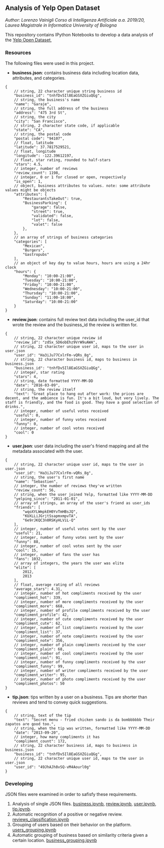 ## Analysis of Yelp Open Dataset

_Author: Lorenzo Vainigli_
_Corso di Intelligenza Artificiale a.a. 2019/20, Laurea Magistrale in Informatica_
_University of Bologna_

This repository contains IPython Notebooks to develop a data analysis of the [Yelp Open Dataset](https://www.yelp.com/dataset), 

### Resources
The following files were used in this project.

* **business.json**: contains business data including location data, attributes, and categories.
```
{
    // string, 22 character unique string business id
    "business_id": "tnhfDv5Il8EaGSXZGiuQGg",
    // string, the business's name
    "name": "Garaje",
    // string, the full address of the business
    "address": "475 3rd St",
    // string, the city
    "city": "San Francisco",
    // string, 2 character state code, if applicable
    "state": "CA",
    // string, the postal code
    "postal code": "94107",
    // float, latitude
    "latitude": 37.7817529521,
    // float, longitude
    "longitude": -122.39612197,
    // float, star rating, rounded to half-stars
    "stars": 4.5,
    // integer, number of reviews
    "review_count": 1198,
    // integer, 0 or 1 for closed or open, respectively
    "is_open": 1,
    // object, business attributes to values. note: some attribute values might be objects
    "attributes": {
	    "RestaurantsTakeOut": true,
        "BusinessParking": {
            "garage": false,
            "street": true,
            "validated": false,
            "lot": false,
            "valet": false
        },
    },
    // an array of strings of business categories
    "categories": [
        "Mexican",
        "Burgers",
        "Gastropubs"
    ],
    // an object of key day to value hours, hours are using a 24hr clock
    "hours": {
        "Monday": "10:00-21:00",
        "Tuesday": "10:00-21:00",
        "Friday": "10:00-21:00",
        "Wednesday": "10:00-21:00",
        "Thursday": "10:00-21:00",
        "Sunday": "11:00-18:00",
        "Saturday": "10:00-21:00"
    }
}
```
* **review.json**: contains full review text data including the user_id that wrote the review and the business_id the review is written for.
```
{
    // string, 22 character unique review id
    "review_id": "zdSx_SD6obEhz9VrW9uAWA",
    // string, 22 character unique user id, maps to the user in user.json
    "user_id": "Ha3iJu77CxlrFm-vQRs_8g",
    // string, 22 character business id, maps to business in business.json
    "business_id": "tnhfDv5Il8EaGSXZGiuQGg",
    // integer, star rating
    "stars": 4,
    // string, date formatted YYYY-MM-DD
    "date": "2016-03-09",
    // string, the review itself
    "text": "Great place to hang out after work: the prices are decent, and the ambience is fun. It's a bit loud, but very lively. The staff is friendly, and the food is good. They have a good selection of drinks.",
    // integer, number of useful votes received
    "useful": 0,
	// integer, number of funny votes received
    "funny": 0,
    // integer, number of cool votes received
    "cool": 0
}
```
* **user.json**: user data including the user's friend mapping and all the metadata associated with the user.
```
{
    // string, 22 character unique user id, maps to the user in user.json
    "user_id": "Ha3iJu77CxlrFm-vQRs_8g",
    // string, the user's first name
    "name": "Sebastien",
    // integer, the number of reviews they've written
    "review_count": 56,
    // string, when the user joined Yelp, formatted like YYYY-MM-DD
    "yelping_since": "2011-01-01",
    // array of strings, an array of the user's friend as user_ids
    "friends": [
        "wqoXYLWmpkEH0YvTmHBsJQ",
        "KUXLLiJGrjtSsapmxmpvTA",
        "6e9rJKQC3n0RSKyHLViL-Q"
    ],
    // integer, number of useful votes sent by the user
    "useful": 21,
    // integer, number of funny votes sent by the user
    "funny": 88,
    // integer, number of cool votes sent by the user
    "cool": 15,
    // integer, number of fans the user has
    "fans": 1032,
    // array of integers, the years the user was elite
    "elite": [
        2012,
        2013
    ],
    // float, average rating of all reviews
    "average_stars": 4.31,
    // integer, number of hot compliments received by the user
    "compliment_hot": 339,
    // integer, number of more compliments received by the user
    "compliment_more": 668,
    // integer, number of profile compliments received by the user
    "compliment_profile": 42,
    // integer, number of cute compliments received by the user
    "compliment_cute": 62,
    // integer, number of list compliments received by the user
    "compliment_list": 37,
    // integer, number of note compliments received by the user
    "compliment_note": 356,
    // integer, number of plain compliments received by the user
    "compliment_plain": 68,
    // integer, number of cool compliments received by the user
    "compliment_cool": 91,
    // integer, number of funny compliments received by the user
    "compliment_funny": 99,
    // integer, number of writer compliments received by the user
    "compliment_writer": 95,
    // integer, number of photo compliments received by the user
    "compliment_photos": 50
}
```
* **tip.json**: tips written by a user on a business. Tips are shorter than reviews and tend to convey quick suggestions.
```
{
    // string, text of the tip
    "text": "Secret menu - fried chicken sando is da bombbbbbb Their zapatos are good too.",
    // string, when the tip was written, formatted like YYYY-MM-DD
    "date": "2013-09-20",
    // integer, how many compliments it has
    "compliment_count": 172,
    // string, 22 character business id, maps to business in business.json
    "business_id": "tnhfDv5Il8EaGSXZGiuQGg",
    // string, 22 character unique user id, maps to the user in user.json
    "user_id": "49JhAJh8vSQ-vM4Aourl0g"
}
```

### Developing
JSON files were examined in order to safisfy these requirements.

1. Analysis of single JSON files.
[business.ipynb](https://github.com/lorenzovngl/ai-project/blob/master/business.ipynb), [review.ipynb](https://github.com/lorenzovngl/ai-project/blob/master/review.ipynb), [user.ipynb](https://github.com/lorenzovngl/ai-project/blob/master/user.ipynb), [tip.ipynb](https://github.com/lorenzovngl/ai-project/blob/master/tip.ipynb).
2. Automatic recognition of a positive or negative review.
[reviews_classification.ipynb](https://github.com/lorenzovngl/ai-project/blob/master/reviews_classification.ipynb)
3. Grouping of users based on their behavior on the platform.
[users_grouping.ipynb](https://github.com/lorenzovngl/ai-project/blob/master/users_grouping.ipynb)
4. Automatic grouping of business based on similarity criteria given a certain location.
[business_grouping.ipynb](https://github.com/lorenzovngl/ai-project/blob/master/business_grouping.ipynb)